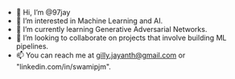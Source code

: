 - 👋 Hi, I’m @97jay
- 👀 I’m interested in Machine Learning and AI.
- 🌱 I’m currently learning Generative Adversarial Networks.
- 💞️ I’m looking to collaborate on projects that involve building ML pipelines.
- 📫 You can reach me at gilly.jayanth@gmail.com or "linkedin.com/in/swamipjm".

<!---
97jay/97jay is a ✨ special ✨ repository because its `README.md` (this file) appears on your GitHub profile.
You can click the Preview link to take a look at your changes.
--->
